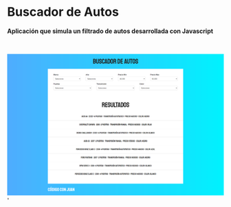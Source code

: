 # Buscador de Autos

**Aplicación que simula un filtrado de autos desarrollada con Javascript**



&nbsp; 

![](./img/buscador-autos.png)'